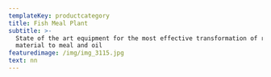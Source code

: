```yaml
---
templateKey: productcategory
title: Fish Meal Plant
subtitle: >-
  State of the art equipment for the most effective transformation of rest-raw
  material to meal and oil
featuredimage: /img/img_3115.jpg
text: nn
---
```


